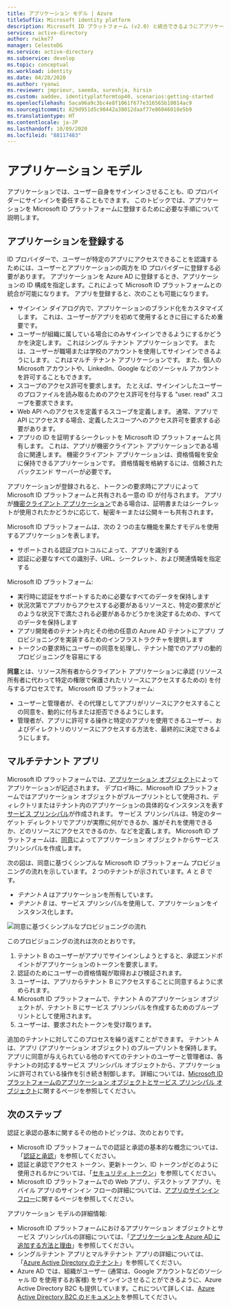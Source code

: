 ```yaml
---
title: アプリケーション モデル | Azure
titleSuffix: Microsoft identity platform
description: Microsoft ID プラットフォーム (v2.0) と統合できるようにアプリケーションを登録するプロセスについて説明します。
services: active-directory
author: rwike77
manager: CelesteDG
ms.service: active-directory
ms.subservice: develop
ms.topic: conceptual
ms.workload: identity
ms.date: 04/28/2020
ms.author: ryanwi
ms.reviewer: jmprieur, saeeda, sureshja, hirsin
ms.custom: aaddev, identityplatformtop40, scenarios:getting-started
ms.openlocfilehash: 5aca96a9c3bc4e8f1061f677e316565b10014ac9
ms.sourcegitcommit: 829d951d5c90442a38012daaf77e86046018e5b9
ms.translationtype: HT
ms.contentlocale: ja-JP
ms.lasthandoff: 10/09/2020
ms.locfileid: "88117483"
---
```

# <a name="application-model"></a>アプリケーション モデル

アプリケーションでは、ユーザー自身をサインインさせることも、ID プロバイダーにサインインを委任することもできます。 このトピックでは、アプリケーションを Microsoft ID プラットフォームに登録するために必要な手順について説明します。

## <a name="registering-an-application"></a>アプリケーションを登録する

ID プロバイダーで、ユーザーが特定のアプリにアクセスできることを認識するためには、ユーザーとアプリケーションの両方を ID プロバイダーに登録する必要があります。 アプリケーションを Azure AD に登録するとき、アプリケーションの ID 構成を指定します。これによって Microsoft ID プラットフォームとの統合が可能になります。 アプリを登録すると、次のことも可能になります。

* サインイン ダイアログ内で、アプリケーションのブランド化をカスタマイズします。 これは、ユーザーがアプリを初めて使用するときに目にするため重要です。
* ユーザーが組織に属している場合にのみサインインできるようにするかどうかを決定します。 これはシングル テナント アプリケーションです。 または、ユーザーが職場または学校のアカウントを使用してサインインできるようにします。 これはマルチ テナント アプリケーションです。 また、個人の Microsoft アカウントや、LinkedIn、Google などのソーシャル アカウントを許可することもできます。
* スコープのアクセス許可を要求します。 たとえば、サインインしたユーザーのプロファイルを読み取るためのアクセス許可を付与する "user. read" スコープを要求できます。
* Web API へのアクセスを定義するスコープを定義します。 通常、アプリで API にアクセスする場合、定義したスコープへのアクセス許可を要求する必要があります。
* アプリの ID を証明するシークレットを Microsoft ID プラットフォームと共有します。  これは、アプリが機密クライアント アプリケーションである場合に関連します。 機密クライアント アプリケーションは、資格情報を安全に保持できるアプリケーションです。 資格情報を格納するには、信頼されたバックエンド サーバーが必要です。

アプリケーションが登録されると、トークンの要求時にアプリによって Microsoft ID プラットフォームと共有される一意の ID が付与されます。 アプリが[機密クライアント アプリケーション](developer-glossary.md#client-application)である場合は、証明書またはシークレットが使用されたかどうかに応じて、秘密キーまたは公開キーも共有されます。

Microsoft ID プラットフォームは、次の 2 つの主な機能を果たすモデルを使用するアプリケーションを表します。

* サポートされる認証プロトコルによって、アプリを識別する
* 認証に必要なすべての識別子、URL、シークレット、および関連情報を指定する

Microsoft ID プラットフォーム: 

* 実行時に認証をサポートするために必要なすべてのデータを保持します
* 状況次第でアプリからアクセスする必要があるリソースと、特定の要求がどのような状況下で満たされる必要があるかどうかを決定するための、すべてのデータを保持します
* アプリ開発者のテナント内とその他の任意の Azure AD テナントにアプリ プロビジョニングを実装するためのインフラストラクチャを提供します
* トークンの要求時にユーザーの同意を処理し、テナント間でのアプリの動的プロビジョニングを容易にする

**同意**とは、リソース所有者からクライアント アプリケーションに承認 (リソース所有者に代わって特定の権限で保護されたリソースにアクセスするための) を付与するプロセスです。 Microsoft ID プラットフォーム: 

* ユーザーと管理者が、その代理としてアプリがリソースにアクセスすることの同意を、動的に付与または拒否できるようにします。
* 管理者が、アプリに許可する操作と特定のアプリを使用できるユーザー、およびディレクトリのリソースにアクセスする方法を、最終的に決定できるようにします。

## <a name="multi-tenant-apps"></a>マルチテナント アプリ

Microsoft ID プラットフォームでは、[アプリケーション オブジェクト](developer-glossary.md#application-object)によってアプリケーションが記述されます。 デプロイ時に、Microsoft ID プラットフォームではアプリケーション オブジェクトがブループリントとして使用され、ディレクトリまたはテナント内のアプリケーションの具体的なインスタンスを表す[サービス プリンシパル](developer-glossary.md#service-principal-object)が作成されます。 サービス プリンシパルは、特定のターゲット ディレクトリでアプリが実際に何ができるか、誰がそれを使用できるか、どのリソースにアクセスできるのか、などを定義します。 Microsoft ID プラットフォームは、[同意](developer-glossary.md#consent)によってアプリケーション オブジェクトからサービス プリンシパルを作成します。

次の図は、同意に基づくシンプルな Microsoft ID プラットフォーム プロビジョニングの流れを示しています。 2 つのテナントが示されています。*A* と *B* です。

* *テナント A* はアプリケーションを所有しています。
* *テナント B* は、サービス プリンシパルを使用して、アプリケーションをインスタンス化します。

![同意に基づくシンプルなプロビジョニングの流れ](./media/authentication-scenarios/simplified-provisioning-flow-consent-driven.svg)

このプロビジョニングの流れは次のとおりです。

1. テナント B のユーザーがアプリでサインインしようとすると、承認エンドポイントがアプリケーションのトークンを要求します。
1. 認証のためにユーザーの資格情報が取得および検証されます。
1. ユーザーは、アプリからテナント B にアクセスすることに同意するように求められます。
1. Microsoft ID プラットフォームで、テナント A のアプリケーション オブジェクトが、テナント B にサービス プリンシパルを作成するためのブループリントとして使用されます。
1. ユーザーは、要求されたトークンを受け取ります。

追加のテナントに対してこのプロセスを繰り返すことができます。 テナント A は、アプリ (アプリケーション オブジェクト) のブループリントを保持します。 アプリに同意が与えられている他のすべてのテナントのユーザーと管理者は、各テナントの対応するサービス プリンシパル オブジェクトから、アプリケーションに許可されている操作を引き続き制御します。 詳細については、[Microsoft ID プラットフォームのアプリケーション オブジェクトとサービス プリンシパル オブジェクト](app-objects-and-service-principals.md)に関するページを参照してください。

## <a name="next-steps"></a>次のステップ

認証と承認の基本に関するその他のトピックは、次のとおりです。

* Microsoft ID プラットフォームでの認証と承認の基本的な概念については、「[認証と承認](authentication-vs-authorization.md)」を参照してください。
* 認証と承認でアクセス トークン、更新トークン、ID トークンがどのように使用されるかについては、「[セキュリティ トークン](security-tokens.md)」を参照してください。
* Microsoft ID プラットフォームでの Web アプリ、デスクトップ アプリ、モバイル アプリのサインイン フローの詳細については、[アプリのサインイン フロー](app-sign-in-flow.md)に関するページを参照してください。

アプリケーション モデルの詳細情報:

* Microsoft ID プラットフォームにおけるアプリケーション オブジェクトとサービス プリンシパルの詳細については、「[アプリケーションを Azure AD に追加する方法と理由](active-directory-how-applications-are-added.md)」を参照してください。
* シングルテナント アプリとマルチテナント アプリの詳細については、「[Azure Active Directory のテナント](single-and-multi-tenant-apps.md)」を参照してください。
* Azure AD では、組織がユーザー (通常は、Google アカウントなどのソーシャル ID を使用するお客様) をサインインさせることができるように、Azure Active Directory B2C も提供しています。これについて詳しくは、[Azure Active Directory B2C のドキュメント](../../active-directory-b2c/index.yml)を参照してください。